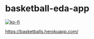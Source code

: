 # basketball-eda-app
[![ko-fi](https://ko-fi.com/img/githubbutton_sm.svg)](https://ko-fi.com/V7V0DWKOD)

https://basketballs.herokuapp.com/
